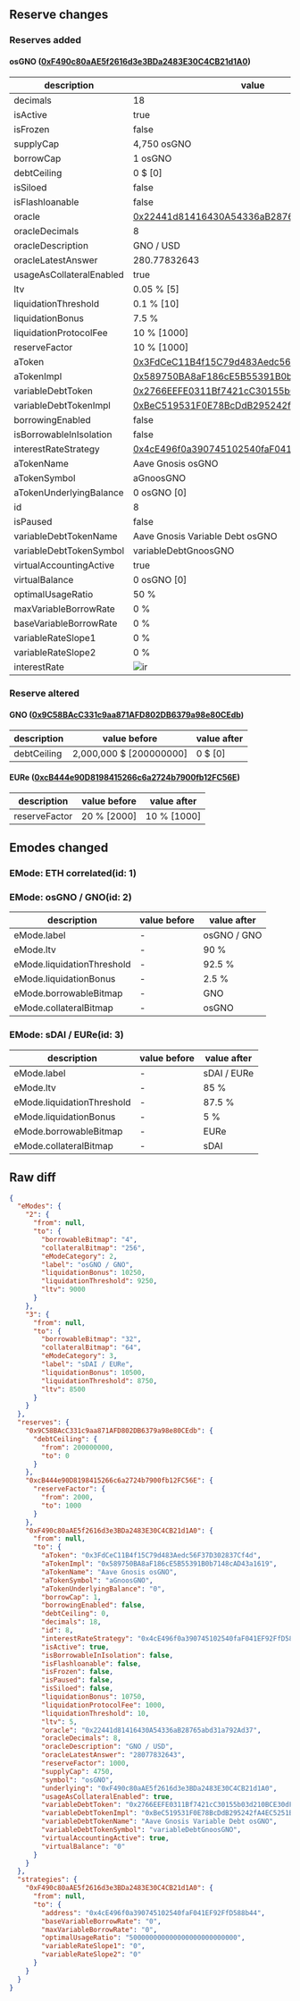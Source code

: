 ## Reserve changes

### Reserves added

#### osGNO ([0xF490c80aAE5f2616d3e3BDa2483E30C4CB21d1A0](https://gnosisscan.io/address/0xF490c80aAE5f2616d3e3BDa2483E30C4CB21d1A0))

| description | value |
| --- | --- |
| decimals | 18 |
| isActive | true |
| isFrozen | false |
| supplyCap | 4,750 osGNO |
| borrowCap | 1 osGNO |
| debtCeiling | 0 $ [0] |
| isSiloed | false |
| isFlashloanable | false |
| oracle | [0x22441d81416430A54336aB28765abd31a792Ad37](https://gnosisscan.io/address/0x22441d81416430A54336aB28765abd31a792Ad37) |
| oracleDecimals | 8 |
| oracleDescription | GNO / USD |
| oracleLatestAnswer | 280.77832643 |
| usageAsCollateralEnabled | true |
| ltv | 0.05 % [5] |
| liquidationThreshold | 0.1 % [10] |
| liquidationBonus | 7.5 % |
| liquidationProtocolFee | 10 % [1000] |
| reserveFactor | 10 % [1000] |
| aToken | [0x3FdCeC11B4f15C79d483Aedc56F37D302837Cf4d](https://gnosisscan.io/address/0x3FdCeC11B4f15C79d483Aedc56F37D302837Cf4d) |
| aTokenImpl | [0x589750BA8aF186cE5B55391B0b7148cAD43a1619](https://gnosisscan.io/address/0x589750BA8aF186cE5B55391B0b7148cAD43a1619) |
| variableDebtToken | [0x2766EEFE0311Bf7421cC30155b03d210BCE30dF8](https://gnosisscan.io/address/0x2766EEFE0311Bf7421cC30155b03d210BCE30dF8) |
| variableDebtTokenImpl | [0xBeC519531F0E78BcDdB295242fA4EC5251B38574](https://gnosisscan.io/address/0xBeC519531F0E78BcDdB295242fA4EC5251B38574) |
| borrowingEnabled | false |
| isBorrowableInIsolation | false |
| interestRateStrategy | [0x4cE496f0a390745102540faF041EF92FfD588b44](https://gnosisscan.io/address/0x4cE496f0a390745102540faF041EF92FfD588b44) |
| aTokenName | Aave Gnosis osGNO |
| aTokenSymbol | aGnoosGNO |
| aTokenUnderlyingBalance | 0 osGNO [0] |
| id | 8 |
| isPaused | false |
| variableDebtTokenName | Aave Gnosis Variable Debt osGNO |
| variableDebtTokenSymbol | variableDebtGnoosGNO |
| virtualAccountingActive | true |
| virtualBalance | 0 osGNO [0] |
| optimalUsageRatio | 50 % |
| maxVariableBorrowRate | 0 % |
| baseVariableBorrowRate | 0 % |
| variableRateSlope1 | 0 % |
| variableRateSlope2 | 0 % |
| interestRate | ![ir](https://dash.onaave.com/api/static?variableRateSlope1=0&variableRateSlope2=0&optimalUsageRatio=500000000000000000000000000&baseVariableBorrowRate=0&maxVariableBorrowRate=0) |


### Reserve altered

#### GNO ([0x9C58BAcC331c9aa871AFD802DB6379a98e80CEdb](https://gnosisscan.io/address/0x9C58BAcC331c9aa871AFD802DB6379a98e80CEdb))

| description | value before | value after |
| --- | --- | --- |
| debtCeiling | 2,000,000 $ [200000000] | 0 $ [0] |


#### EURe ([0xcB444e90D8198415266c6a2724b7900fb12FC56E](https://gnosisscan.io/address/0xcB444e90D8198415266c6a2724b7900fb12FC56E))

| description | value before | value after |
| --- | --- | --- |
| reserveFactor | 20 % [2000] | 10 % [1000] |


## Emodes changed

### EMode: ETH correlated(id: 1)



### EMode: osGNO / GNO(id: 2)

| description | value before | value after |
| --- | --- | --- |
| eMode.label | - | osGNO / GNO |
| eMode.ltv | - | 90 % |
| eMode.liquidationThreshold | - | 92.5 % |
| eMode.liquidationBonus | - | 2.5 % |
| eMode.borrowableBitmap | - | GNO |
| eMode.collateralBitmap | - | osGNO |


### EMode: sDAI / EURe(id: 3)

| description | value before | value after |
| --- | --- | --- |
| eMode.label | - | sDAI / EURe |
| eMode.ltv | - | 85 % |
| eMode.liquidationThreshold | - | 87.5 % |
| eMode.liquidationBonus | - | 5 % |
| eMode.borrowableBitmap | - | EURe |
| eMode.collateralBitmap | - | sDAI |


## Raw diff

```json
{
  "eModes": {
    "2": {
      "from": null,
      "to": {
        "borrowableBitmap": "4",
        "collateralBitmap": "256",
        "eModeCategory": 2,
        "label": "osGNO / GNO",
        "liquidationBonus": 10250,
        "liquidationThreshold": 9250,
        "ltv": 9000
      }
    },
    "3": {
      "from": null,
      "to": {
        "borrowableBitmap": "32",
        "collateralBitmap": "64",
        "eModeCategory": 3,
        "label": "sDAI / EURe",
        "liquidationBonus": 10500,
        "liquidationThreshold": 8750,
        "ltv": 8500
      }
    }
  },
  "reserves": {
    "0x9C58BAcC331c9aa871AFD802DB6379a98e80CEdb": {
      "debtCeiling": {
        "from": 200000000,
        "to": 0
      }
    },
    "0xcB444e90D8198415266c6a2724b7900fb12FC56E": {
      "reserveFactor": {
        "from": 2000,
        "to": 1000
      }
    },
    "0xF490c80aAE5f2616d3e3BDa2483E30C4CB21d1A0": {
      "from": null,
      "to": {
        "aToken": "0x3FdCeC11B4f15C79d483Aedc56F37D302837Cf4d",
        "aTokenImpl": "0x589750BA8aF186cE5B55391B0b7148cAD43a1619",
        "aTokenName": "Aave Gnosis osGNO",
        "aTokenSymbol": "aGnoosGNO",
        "aTokenUnderlyingBalance": "0",
        "borrowCap": 1,
        "borrowingEnabled": false,
        "debtCeiling": 0,
        "decimals": 18,
        "id": 8,
        "interestRateStrategy": "0x4cE496f0a390745102540faF041EF92FfD588b44",
        "isActive": true,
        "isBorrowableInIsolation": false,
        "isFlashloanable": false,
        "isFrozen": false,
        "isPaused": false,
        "isSiloed": false,
        "liquidationBonus": 10750,
        "liquidationProtocolFee": 1000,
        "liquidationThreshold": 10,
        "ltv": 5,
        "oracle": "0x22441d81416430A54336aB28765abd31a792Ad37",
        "oracleDecimals": 8,
        "oracleDescription": "GNO / USD",
        "oracleLatestAnswer": "28077832643",
        "reserveFactor": 1000,
        "supplyCap": 4750,
        "symbol": "osGNO",
        "underlying": "0xF490c80aAE5f2616d3e3BDa2483E30C4CB21d1A0",
        "usageAsCollateralEnabled": true,
        "variableDebtToken": "0x2766EEFE0311Bf7421cC30155b03d210BCE30dF8",
        "variableDebtTokenImpl": "0xBeC519531F0E78BcDdB295242fA4EC5251B38574",
        "variableDebtTokenName": "Aave Gnosis Variable Debt osGNO",
        "variableDebtTokenSymbol": "variableDebtGnoosGNO",
        "virtualAccountingActive": true,
        "virtualBalance": "0"
      }
    }
  },
  "strategies": {
    "0xF490c80aAE5f2616d3e3BDa2483E30C4CB21d1A0": {
      "from": null,
      "to": {
        "address": "0x4cE496f0a390745102540faF041EF92FfD588b44",
        "baseVariableBorrowRate": "0",
        "maxVariableBorrowRate": "0",
        "optimalUsageRatio": "500000000000000000000000000",
        "variableRateSlope1": "0",
        "variableRateSlope2": "0"
      }
    }
  }
}
```